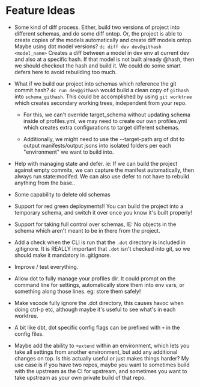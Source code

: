 # Feature Ideas

- Some kind of diff process. Either, build two versions of project into different schemas, and do some diff ontop. Or, the project is able to create copies of the models automatically and create diff models ontop. Maybe using dbt model versions? `dc diff dev dev@githash <model_name>` Creates a diff between a model in dev env at current dev and also at a specific hash. If that model is not built already @hash, then we should checkout the hash and build it. We could do some smart defers here to avoid rebuilding too much.

- What if we build our project into schemas which reference the git commit hash? `dc run dev@githash` would build a clean copy of `githash` into `schema_githash`. This could be accomplished by using `git worktree` which creates secondary working trees, independent from your repo.
  
  - For this, we can't override target_schema without updating schema inside of profiles.yml, we may need to create our own profiles.yml which creates extra configurations to target different schemas.

  - Additionally, we might need to use the --target-path arg of dbt to output manifests/output jsons into isolated folders per each "environment" we want to build into.

- Help with managing state and defer. ie: If we can build the project against empty commits, we can capture the manifest automatically, then always run state:modifed. We can also use defer to not have to rebuild anything from the base..

- Some capability to delete old schemas

- Support for red green deployments!! You can build the project into a temporary schema, and switch it over once you know it's built properly!

- Support for taking full control over schemas, IE: No objects in the schema which aren't meant to be in there from the project.

- Add a check when the CLI is run that the `.dot` directory is included in .gitignore. It is REALLY important that `.dot` isn't checked into git, so we should make it mandatory in .gitignore.

- Improve / test everything.

- Allow dot to fully manage your profiles dir. It could prompt on the command line for settings, automatically store them into env vars, or something along those lines. eg: store them safely!

- Make vscode fully ignore the .dot directory, this causes havoc when doing ctrl-p etc, although maybe it's useful to see what's in each worktree.

- A bit like dbt, dot specific config flags can be prefixed with `+` in the config files.

- Maybe add the ability to `+extend` within an environment, which lets you take all settings from another environment, but add any additional changes on top. Is this actually useful or just makes things harder? My use case is if you have two repos, maybe you want to sometimes build with the upstream as the CI for upstream, and sometimes you want to take upstream as your own private build of that repo.
